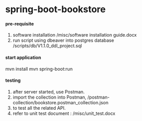 # spring-boot-bookstore

#### pre-requisite
1. software installation /misc/software installation guide.docx
2. run script using dbeaver into postgres database  /scripts/db/V1.1.0_ddl_project.sql

####  start application
mvn install
mvn spring-boot:run

#### testing
1. after server started, use Postman.
2. import the collection into Postman, /postman-collection/bookstore.postman_collection.json
3. to test all the related API.
4. refer to unit test document :   /misc/unit_test.docx